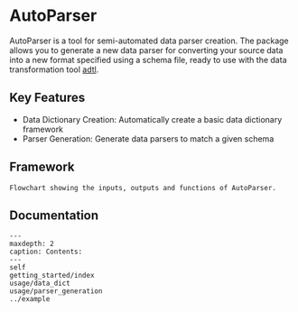 # AutoParser
AutoParser is a tool for semi-automated data parser creation. The package allows you
to generate a new data parser for converting your source data into a new format specified
using a schema file, ready to use with the data transformation tool [adtl](https://adtl.readthedocs.io/en/latest/index.html).

## Key Features
- Data Dictionary Creation: Automatically create a basic data dictionary framework
- Parser Generation: Generate data parsers to match a given schema

## Framework

```{figure} images/flowchart.png
Flowchart showing the inputs, outputs and functions of AutoParser.
```

## Documentation
```{toctree}
---
maxdepth: 2
caption: Contents:
---
self
getting_started/index
usage/data_dict
usage/parser_generation
../example
```